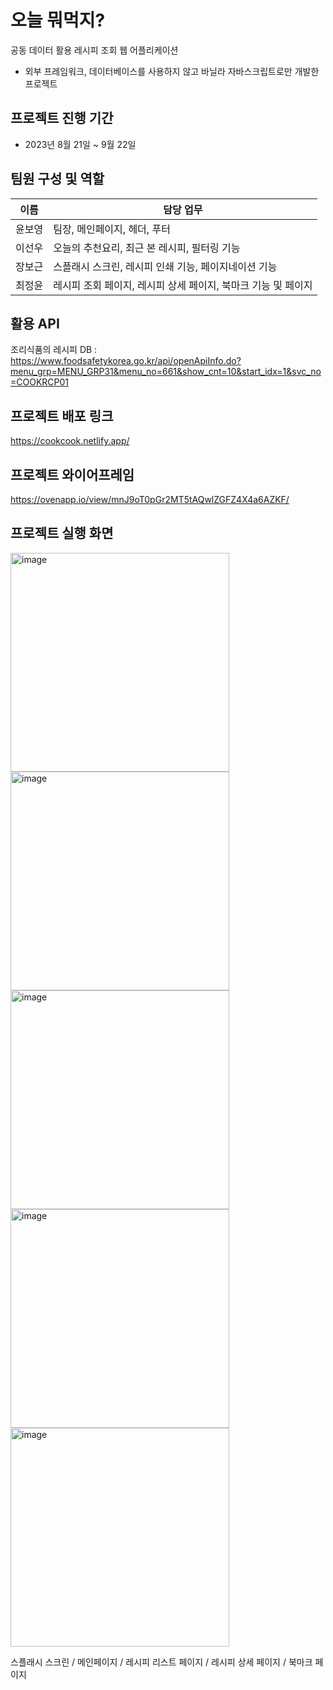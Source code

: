 # 오늘 뭐먹지?
공동 데이터 활용 레시피 조회 웹 어플리케이션
- 외부 프레임워크, 데이터베이스를 사용하지 않고 바닐라 자바스크립트로만 개발한 프로젝트 

## 프로젝트 진행 기간
- 2023년 8월 21일 ~ 9월 22일

## 팀원 구성 및 역할
| 이름   | 담당 업무                     |
| ------ | ---------------------------- |
| 윤보영 | 팀장, 메인페이지, 헤더, 푸터 |
| 이선우 | 오늘의 추천요리, 최근 본 레시피, 필터링 기능 |
| 장보근 | 스플래시 스크린, 레시피 인쇄 기능, 페이지네이션 기능 |
| 최정윤 | 레시피 조회 페이지, 레시피 상세 페이지, 북마크 기능 및 페이지 |


## 활용 API 
조리식품의 레시피 DB 
: https://www.foodsafetykorea.go.kr/api/openApiInfo.do?menu_grp=MENU_GRP31&menu_no=661&show_cnt=10&start_idx=1&svc_no=COOKRCP01


## 프로젝트 배포 링크 
https://cookcook.netlify.app/

## 프로젝트 와이어프레임
https://ovenapp.io/view/mnJ9oT0pGr2MT5tAQwlZGFZ4X4a6AZKF/

## 프로젝트 실행 화면
<img height="350" alt="image" src="https://github.com/elice-cookcook/cookcook/assets/33516975/5ac7a556-0202-4e63-9196-22f5da23715d">
<img height="350" alt="image" src="https://github.com/elice-cookcook/cookcook/assets/33516975/1f60b316-d6b8-4bc7-8899-b63de5a1ff8f">
<img height="350" alt="image" src="https://github.com/elice-cookcook/cookcook/assets/33516975/d3b0960f-5b50-4298-bf33-d63e6b0e195b">
<img height="350" alt="image" src="https://github.com/elice-cookcook/cookcook/assets/33516975/51e194f2-d6c4-46dd-8fb1-54779b43a523">
<img height="350" alt="image" src="https://github.com/elice-cookcook/cookcook/assets/33516975/5380b53e-0058-4dcd-a61a-f893bb443e1d">

스플래시 스크린        /        메인페이지       /        레시피 리스트 페이지      /        레시피 상세 페이지        /        북마크 페이지 
